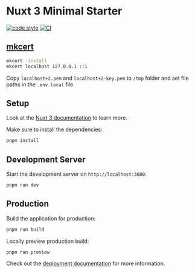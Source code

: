 # Nuxt 3 Minimal Starter

[![code style](https://antfu.me/badge-code-style.svg)](https://github.com/antfu/eslint-config)
[![CI](https://github.com/nandordudas/nuxt-core/actions/workflows/ci.yml/badge.svg)](https://github.com/nandordudas/nuxt-core/actions/workflows/ci.yml)

## [mkcert]

```bash
mkcert -install
mkcert localhost 127.0.0.1 ::1
```

Copy `localhost+2.pem` and `localhost+2-key.pem` to `/tmp` folder and set file paths in the `.env.local` file.

## Setup

Look at the [Nuxt 3 documentation](https://nuxt.com/docs/getting-started/introduction) to learn more.

Make sure to install the dependencies:

```bash
pnpm install
```

## Development Server

Start the development server on `http://localhost:3000`:

```bash
pnpm run dev
```

## Production

Build the application for production:

```bash
pnpm run build
```

Locally preview production build:

```bash
pnpm run preview
```

Check out the [deployment documentation](https://nuxt.com/docs/getting-started/deployment) for more information.

[mkcert]: https://github.com/FiloSottile/mkcert
